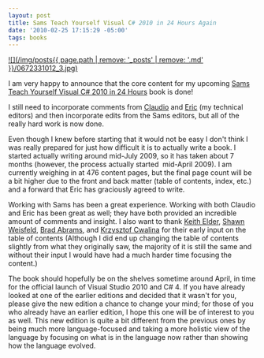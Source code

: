 ```yaml
---
layout: post
title: Sams Teach Yourself Visual C# 2010 in 24 Hours Again
date: '2010-02-25 17:15:29 -05:00'
tags: books
---
```


[![](/img/posts{{ page.path | remove: '_posts' | remove: '.md' }}/0672331012_3.jpg)](http://amzn.to/2acEFBn) 

I am very happy to announce that the core content for my upcoming <u>Sams Teach Yourself Visual C# 2010 in 24 Hours</u> book is done!

I still need to incorporate comments from [Claudio](http://claudiolassala.spaces.live.com) and [Eric](http://blogs.msdn.com/ericlippert) (my technical editors) and then incorporate edits from the Sams editors, but all of the really hard work is now done.

Even though I knew before starting that it would not be easy I don't think I was really prepared for just how difficult it is to actually write a book. I started actually writing around mid-July 2009, so it has taken about 7 months (however, the process actually started  mid-April 2009). I am currently weighing in at 476 content pages, but the final page count will be a bit higher due to the front and back matter (table of contents, index, etc.) and a forward that Eric has graciously agreed to write.

Working with Sams has been a great experience. Working with both Claudio and Eric has been great as well; they have both provided an incredible amount of comments and insight. I also want to thank [Keith Elder](http://keithelder.net/blog/), [Shawn Weisfeld](http://drowningintechnicaldebt.com/blogs/ShawnWeisfeld/default.aspx), [Brad Abrams](http://blogs.msdn.com/brada/), and [Krzysztof Cwalina](http://blogs.msdn.com/kcwalina/) for their early input on the table of contents (Although I did end up changing the table of contents slightly from what they originally saw, the majority of it is still the same and without their input I would have had a much harder time focusing the content.)

The book should hopefully be on the shelves sometime around April, in time for the official launch of Visual Studio 2010 and C# 4. If you have already looked at one of the earlier editions and decided that it wasn't for you, please give the new edition a chance to change your mind; for those of you who already have an earlier edition, I hope this one will be of interest to you as well. This new edition is quite a bit different from the previous ones by being much more language-focused and taking a more holistic view of the language by focusing on what is in the language now rather than showing how the language evolved.
